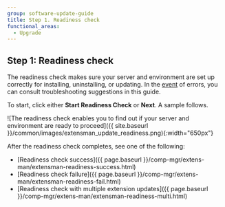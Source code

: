 ```yaml
---
group: software-update-guide
title: Step 1. Readiness check
functional_areas:
  - Upgrade
---
```


## Step 1: Readiness check

The readiness check makes sure your server and environment are set up correctly for installing, uninstalling, or updating. In the [event](https://glossary.magento.com/event) of errors, you can consult troubleshooting suggestions in this guide.

To start, click either **Start Readiness Check** or **Next**. A sample follows.

![The readiness check enables you to find out if your server and environment are ready to proceed]({{ site.baseurl }}/common/images/extensman_update_readiness.png){:width="650px"}

After the readiness check completes, see one of the following:

*  [Readiness check success]({{ page.baseurl }}/comp-mgr/extens-man/extensman-readiness-success.html)
*  [Readiness check failure]({{ page.baseurl }}/comp-mgr/extens-man/extensman-readiness-fail.html)
*  [Readiness check with multiple extension updates]({{ page.baseurl }}/comp-mgr/extens-man/extensman-readiness-multi.html)
